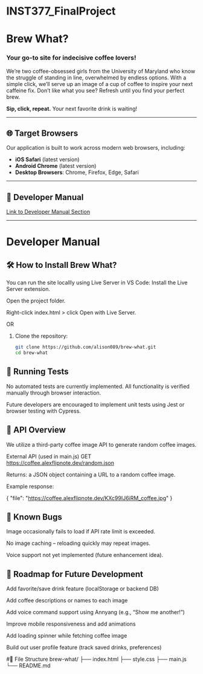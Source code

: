# INST377_FinalProject

# Brew What?

### Your go-to site for indecisive coffee lovers!

We’re two coffee-obsessed girls from the University of Maryland who know the struggle of standing in line, overwhelmed by endless options. With a simple click, we’ll serve up an image of a cup of coffee to inspire your next caffeine fix. Don’t like what you see? Refresh until you find your perfect brew.

**Sip, click, repeat.** Your next favorite drink is waiting!

---

## 🌐 Target Browsers

Our application is built to work across modern web browsers, including:
- **iOS Safari** (latest version)
- **Android Chrome** (latest version)
- **Desktop Browsers**: Chrome, Firefox, Edge, Safari

---

## 📘 Developer Manual  
[Link to Developer Manual Section](#developer-manual)

---

# Developer Manual


## 🛠️ How to Install Brew What?
You can run the site locallly using Live Server in VS Code:
Install the Live Server extension.

Open the project folder.

Right-click index.html > click Open with Live Server.

OR

1. Clone the repository:
   ```bash
   git clone https://github.com/alison089/brew-what.git
   cd brew-what

## 🧪 Running Tests
No automated tests are currently implemented. All functionality is verified manually through browser interaction.

Future developers are encouraged to implement unit tests using Jest or browser testing with Cypress.

## 📡 API Overview
We utilize a third-party coffee image API to generate random coffee images.

External API (used in main.js)
GET https://coffee.alexflipnote.dev/random.json

Returns: a JSON object containing a URL to a random coffee image.

Example response:

{
  "file": "https://coffee.alexflipnote.dev/KXc99IJ6iRM_coffee.jpg"
}

## 🐞 Known Bugs
Image occasionally fails to load if API rate limit is exceeded.

No image caching – reloading quickly may repeat images.

Voice support not yet implemented (future enhancement idea).

## 🚧 Roadmap for Future Development
Add favorite/save drink feature (localStorage or backend DB)

Add coffee descriptions or names to each image

Add voice command support using Annyang (e.g., “Show me another!”)

Improve mobile responsiveness and add animations

Add loading spinner while fetching coffee image

Build out user profile feature (track saved drinks, preferences)

#📂 File Structure
brew-what/
├── index.html
├── style.css
├── main.js
└── README.md

